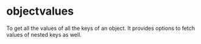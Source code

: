 # objectvalues
To get all the values of all the keys of an object. It provides options to fetch values of nested keys as well.
